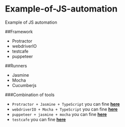 # Example-of-JS-automation
Example of JS automation

##Framework 
- Protractor
- webdriverIO
- testcafe
- puppeteer

##Runners
- Jasmine
- Mocha
- Cucumberjs

###Combination of tools
- `Protractor + Jasmine + TypeScript` you can fine **[here](https://github.com/numon/Example-of-JS-automation/tree/master/protractor-jasmine-typescript)**
- `webdriverIO + Mocha + TypeScript` you can fine **[here](https://github.com/numon/Example-of-JS-automation/tree/master/wdio-mocha-typescript)**
- `puppeteer + jasmine + mocha`  you can fine **[here](https://github.com/numon/Example-of-JS-automation/tree/master/puppeteer-automation)**
- `testcafe`  you can fine **[here](https://github.com/numon/Example-of-JS-automation/tree/master/testcafe)**
